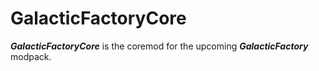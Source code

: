 # GalacticFactoryCore
***GalacticFactoryCore*** is the coremod for the upcoming ***GalacticFactory*** modpack.
